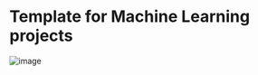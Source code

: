 # Template for Machine Learning projects

![image](https://www.tensorflow.org/static/neural_structured_learning/images/nsl_overview.png?hl=es-419)
